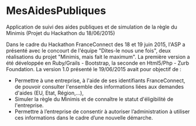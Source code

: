 # MesAidesPubliques
Application de suivi des aides publiques et de simulation de la règle du Minimis (Projet du Hackathon du 18/06/2015)

Dans le cadre du Hackathon FranceConnect des 18 et 19 juin 2015, l'ASP a présenté avec le concourt de l'équipe "Dites-le nous une fois", deux réalisations du projet "Minimis, mais fait le maximum".
La première version a été développée en Ruby/Grails - Bootstrap, la seconde en Html5/Php - Zurb Foundation.
La version 1.0 présenté le 19/06/2015 avait pour objectif  de :
 - Permettre à une entreprise, à l'aide de ses identifiants FranceConnect, de pouvoir consulter l'ensemble des  informations liées aux demandes d'aides (EU, Etat, Région,...),
 - Simuler la règle du Minimis et de connaître le statut d'éligibilité de l'entreprise.
- Permettre à l’entreprise de consentir à autoriser l’administration à utiliser ces informations dans le cadre d’une nouvelle démarche.
